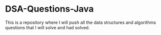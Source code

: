 # DSA-Questions-Java
This is a repository where I will push all the data structures and algorithms questions that I will solve and had solved.
